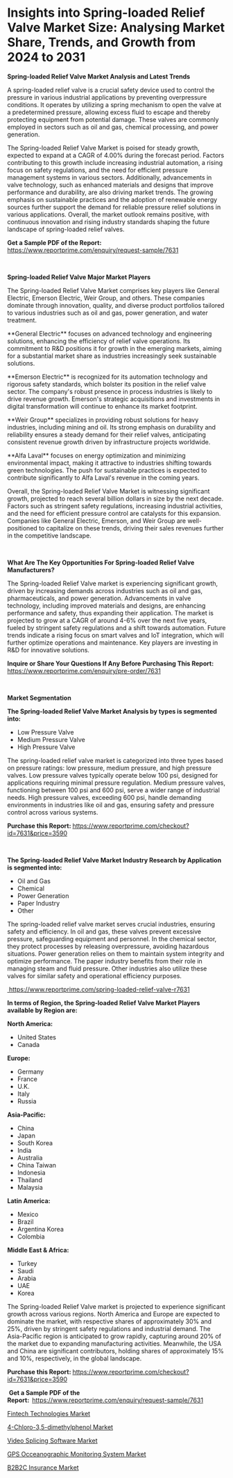 <p><h1>Insights into Spring-loaded Relief Valve Market Size: Analysing Market Share, Trends, and Growth from 2024 to 2031</h1></p><p><strong>Spring-loaded Relief Valve Market Analysis and Latest Trends</strong></p>
<p><p>A spring-loaded relief valve is a crucial safety device used to control the pressure in various industrial applications by preventing overpressure conditions. It operates by utilizing a spring mechanism to open the valve at a predetermined pressure, allowing excess fluid to escape and thereby protecting equipment from potential damage. These valves are commonly employed in sectors such as oil and gas, chemical processing, and power generation.</p><p>The Spring-loaded Relief Valve Market is poised for steady growth, expected to expand at a CAGR of 4.00% during the forecast period. Factors contributing to this growth include increasing industrial automation, a rising focus on safety regulations, and the need for efficient pressure management systems in various sectors. Additionally, advancements in valve technology, such as enhanced materials and designs that improve performance and durability, are also driving market trends. The growing emphasis on sustainable practices and the adoption of renewable energy sources further support the demand for reliable pressure relief solutions in various applications. Overall, the market outlook remains positive, with continuous innovation and rising industry standards shaping the future landscape of spring-loaded relief valves.</p></p>
<p><strong>Get a Sample PDF of the Report:&nbsp;</strong> <a href="https://www.reportprime.com/enquiry/request-sample/7631?utm_campaign=1159&utm_medium=2&utm_source=Github&utm_content=ia&utm_term=02102024&utm_id=spring-loaded-relief-valve">https://www.reportprime.com/enquiry/request-sample/7631</a></p>
<p>&nbsp;</p>
<p><strong>Spring-loaded Relief Valve Major Market Players</strong></p>
<p><p>The Spring-loaded Relief Valve Market comprises key players like General Electric, Emerson Electric, Weir Group, and others. These companies dominate through innovation, quality, and diverse product portfolios tailored to various industries such as oil and gas, power generation, and water treatment.</p><p>**General Electric** focuses on advanced technology and engineering solutions, enhancing the efficiency of relief valve operations. Its commitment to R&D positions it for growth in the emerging markets, aiming for a substantial market share as industries increasingly seek sustainable solutions.</p><p>**Emerson Electric** is recognized for its automation technology and rigorous safety standards, which bolster its position in the relief valve sector. The company's robust presence in process industries is likely to drive revenue growth. Emerson's strategic acquisitions and investments in digital transformation will continue to enhance its market footprint.</p><p>**Weir Group** specializes in providing robust solutions for heavy industries, including mining and oil. Its strong emphasis on durability and reliability ensures a steady demand for their relief valves, anticipating consistent revenue growth driven by infrastructure projects worldwide.</p><p>**Alfa Laval** focuses on energy optimization and minimizing environmental impact, making it attractive to industries shifting towards green technologies. The push for sustainable practices is expected to contribute significantly to Alfa Laval's revenue in the coming years.</p><p>Overall, the Spring-loaded Relief Valve Market is witnessing significant growth, projected to reach several billion dollars in size by the next decade. Factors such as stringent safety regulations, increasing industrial activities, and the need for efficient pressure control are catalysts for this expansion. Companies like General Electric, Emerson, and Weir Group are well-positioned to capitalize on these trends, driving their sales revenues further in the competitive landscape.</p></p>
<p>&nbsp;</p>
<p><strong>What Are The Key Opportunities For Spring-loaded Relief Valve Manufacturers?</strong></p>
<p><p>The Spring-loaded Relief Valve market is experiencing significant growth, driven by increasing demands across industries such as oil and gas, pharmaceuticals, and power generation. Advancements in valve technology, including improved materials and designs, are enhancing performance and safety, thus expanding their application. The market is projected to grow at a CAGR of around 4-6% over the next five years, fueled by stringent safety regulations and a shift towards automation. Future trends indicate a rising focus on smart valves and IoT integration, which will further optimize operations and maintenance. Key players are investing in R&D for innovative solutions.</p></p>
<p><strong>Inquire or Share Your Questions If Any Before Purchasing This Report:</strong> <a href="https://www.reportprime.com/enquiry/pre-order/7631?utm_campaign=1159&utm_medium=2&utm_source=Github&utm_content=ia&utm_term=02102024&utm_id=spring-loaded-relief-valve">https://www.reportprime.com/enquiry/pre-order/7631</a></p>
<p>&nbsp;</p>
<p><strong>Market Segmentation</strong></p>
<p><strong>The Spring-loaded Relief Valve Market Analysis by types is segmented into:</strong></p>
<p><ul><li>Low Pressure Valve</li><li>Medium Pressure Valve</li><li>High Pressure Valve</li></ul></p>
<p><p>The spring-loaded relief valve market is categorized into three types based on pressure ratings: low pressure, medium pressure, and high pressure valves. Low pressure valves typically operate below 100 psi, designed for applications requiring minimal pressure regulation. Medium pressure valves, functioning between 100 psi and 600 psi, serve a wider range of industrial needs. High pressure valves, exceeding 600 psi, handle demanding environments in industries like oil and gas, ensuring safety and pressure control across various systems.</p></p>
<p><strong>Purchase this Report:&nbsp;</strong><a href="https://www.reportprime.com/checkout?id=7631&price=3590&utm_campaign=1159&utm_medium=2&utm_source=Github&utm_content=ia&utm_term=02102024&utm_id=spring-loaded-relief-valve">https://www.reportprime.com/checkout?id=7631&price=3590</a></p>
<p>&nbsp;</p>
<p><strong>The Spring-loaded Relief Valve Market Industry Research by Application is segmented into:</strong></p>
<p><ul><li>Oil and Gas</li><li>Chemical</li><li>Power Generation</li><li>Paper Industry</li><li>Other</li></ul></p>
<p><p>The spring-loaded relief valve market serves crucial industries, ensuring safety and efficiency. In oil and gas, these valves prevent excessive pressure, safeguarding equipment and personnel. In the chemical sector, they protect processes by releasing overpressure, avoiding hazardous situations. Power generation relies on them to maintain system integrity and optimize performance. The paper industry benefits from their role in managing steam and fluid pressure. Other industries also utilize these valves for similar safety and operational efficiency purposes.</p></p>
<p><a href="https://www.reportprime.com/spring-loaded-relief-valve-r7631?utm_campaign=1159&utm_medium=2&utm_source=Github&utm_content=ia&utm_term=02102024&utm_id=spring-loaded-relief-valve">&nbsp;https://www.reportprime.com/spring-loaded-relief-valve-r7631</a></p>
<p><strong>In terms of Region, the Spring-loaded Relief Valve Market Players available by Region are:</strong></p>
<p>
    <p> <strong> North America: </strong>
        <ul>
            <li>United States</li>
            <li>Canada</li>
        </ul>
        </p> 
    <p> <strong> Europe: </strong>
        <ul>
            <li>Germany</li>
            <li>France</li>
            <li>U.K.</li>
            <li>Italy</li>
            <li>Russia</li>
        </ul>
        </p> 
    <p> <strong> Asia-Pacific: </strong>
        <ul>
            <li>China</li>
            <li>Japan</li>
            <li>South Korea</li>
            <li>India</li>
            <li>Australia</li>
            <li>China Taiwan</li>
            <li>Indonesia</li>
            <li>Thailand</li>
            <li>Malaysia</li>
        </ul>
        </p> 
    <p> <strong> Latin America: </strong>
        <ul>
            <li>Mexico</li>
            <li>Brazil</li>
            <li>Argentina Korea</li>
            <li>Colombia</li>
        </ul>
        </p> 
    <p> <strong> Middle East & Africa: </strong>
        <ul>
            <li>Turkey</li>
            <li>Saudi</li>
            <li>Arabia</li>
            <li>UAE</li>
            <li>Korea</li>
        </ul>
    </p>
    </p>
<p><p>The Spring-loaded Relief Valve market is projected to experience significant growth across various regions. North America and Europe are expected to dominate the market, with respective shares of approximately 30% and 25%, driven by stringent safety regulations and industrial demand. The Asia-Pacific region is anticipated to grow rapidly, capturing around 20% of the market due to expanding manufacturing activities. Meanwhile, the USA and China are significant contributors, holding shares of approximately 15% and 10%, respectively, in the global landscape.</p></p>
<p><strong>Purchase this Report: </strong><a href="https://www.reportprime.com/checkout?id=7631&price=3590&utm_campaign=1159&utm_medium=2&utm_source=Github&utm_content=ia&utm_term=02102024&utm_id=spring-loaded-relief-valve">https://www.reportprime.com/checkout?id=7631&price=3590</a></p>
<p>&nbsp;<strong>Get a Sample PDF of the Report:&nbsp;&nbsp;</strong><a href="https://www.reportprime.com/enquiry/request-sample/7631?utm_campaign=1159&utm_medium=2&utm_source=Github&utm_content=ia&utm_term=02102024&utm_id=spring-loaded-relief-valve">https://www.reportprime.com/enquiry/request-sample/7631</a></p>
<p><strong></strong></p>
<p><p><a href="https://www.linkedin.com/pulse/fintech-technologies-market-forecasts-trends-impact-analysis-gmq2c?utm_campaign=1159&utm_medium=2&utm_source=Github&utm_content=ia&utm_term=02102024&utm_id=spring-loaded-relief-valve">Fintech Technologies Market</a></p><p><a href="https://issuu.com/reportprime-2/docs/4-chloro-35-dimethylphenol-market-s_adb07b24dcd1cf?utm_campaign=1159&utm_medium=2&utm_source=Github&utm_content=ia&utm_term=02102024&utm_id=spring-loaded-relief-valve">4-Chloro-3,5-dimethylphenol Market</a></p><p><a href="https://www.linkedin.com/pulse/global-video-splicing-software-industry-analysis-report-market-tsctc?utm_campaign=1159&utm_medium=2&utm_source=Github&utm_content=ia&utm_term=02102024&utm_id=spring-loaded-relief-valve">Video Splicing Software Market</a></p><p><a href="https://issuu.com/reportprime-2/docs/gps-occeanographic-monitoring-syste_f7b0a0329d01a1?utm_campaign=1159&utm_medium=2&utm_source=Github&utm_content=ia&utm_term=02102024&utm_id=spring-loaded-relief-valve">GPS Occeanographic Monitoring System Market</a></p><p><a href="https://www.linkedin.com/pulse/global-b2b2c-insurance-industry-analysis-report-market-size-kmz0c?utm_campaign=1159&utm_medium=2&utm_source=Github&utm_content=ia&utm_term=02102024&utm_id=spring-loaded-relief-valve">B2B2C Insurance Market</a></p></p>